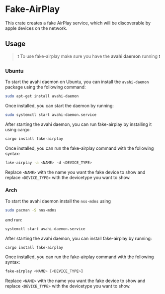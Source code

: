# Fake-AirPlay
This crate creates a fake AirPlay service, which will be discoverable by apple devices on the network.
## Usage
> ❗ To use fake-airplay make sure you have the **avahi daemon** running ❗

### Ubuntu

To start the avahi daemon on Ubuntu, you can install the `avahi-daemon` package using the following command:

```sh
sudo apt-get install avahi-daemon
```
Once installed, you can start the daemon by running:

```sh
sudo systemctl start avahi-daemon.service
```

After starting the avahi daemon, you can run fake-airplay by installing it using cargo:

```sh
cargo install fake-airplay
```

Once installed, you can run the fake-airplay command with the following syntax:

```sh
fake-airplay -a <NAME> -d <DEVICE_TYPE>
```
Replace `<NAME>` with the name you want the fake device to show and replace `<DEVICE_TYPE>` with the devicetype you want to show.

### Arch
To start the avahi daemon install the `nss-mdns` using 
```sh
sudo pacman -S nns-mdns
```
and run:
```sh
systemctl start avahi-daemon.service
```
After starting the avahi daemon, you can install fake-airplay by running:

```sh
cargo install fake-airplay
```
Once installed, you can run the fake-airplay command with the following syntax:

```sh
fake-airplay <NAME> [<DEVICE_TYPE>]
```
Replace `<NAME>` with the name you want the fake device to show and replace `<DEVICE_TYPE>` with the devicetype you want to show.
